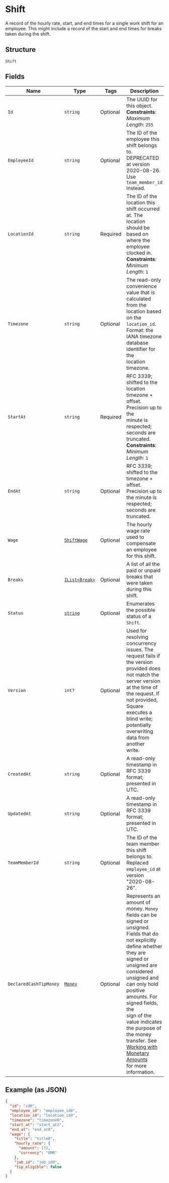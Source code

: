 
# Shift

A record of the hourly rate, start, and end times for a single work shift
for an employee. This might include a record of the start and end times for breaks
taken during the shift.

## Structure

`Shift`

## Fields

| Name | Type | Tags | Description |
|  --- | --- | --- | --- |
| `Id` | `string` | Optional | The UUID for this object.<br>**Constraints**: *Maximum Length*: `255` |
| `EmployeeId` | `string` | Optional | The ID of the employee this shift belongs to. DEPRECATED at version 2020-08-26. Use `team_member_id` instead. |
| `LocationId` | `string` | Required | The ID of the location this shift occurred at. The location should be based on<br>where the employee clocked in.<br>**Constraints**: *Minimum Length*: `1` |
| `Timezone` | `string` | Optional | The read-only convenience value that is calculated from the location based<br>on the `location_id`. Format: the IANA timezone database identifier for the<br>location timezone. |
| `StartAt` | `string` | Required | RFC 3339; shifted to the location timezone + offset. Precision up to the<br>minute is respected; seconds are truncated.<br>**Constraints**: *Minimum Length*: `1` |
| `EndAt` | `string` | Optional | RFC 3339; shifted to the timezone + offset. Precision up to the minute is<br>respected; seconds are truncated. |
| `Wage` | [`ShiftWage`](../../doc/models/shift-wage.md) | Optional | The hourly wage rate used to compensate an employee for this shift. |
| `Breaks` | [`IList<Break>`](../../doc/models/break.md) | Optional | A list of all the paid or unpaid breaks that were taken during this shift. |
| `Status` | [`string`](../../doc/models/shift-status.md) | Optional | Enumerates the possible status of a `Shift`. |
| `Version` | `int?` | Optional | Used for resolving concurrency issues. The request fails if the version<br>provided does not match the server version at the time of the request. If not provided,<br>Square executes a blind write; potentially overwriting data from another<br>write. |
| `CreatedAt` | `string` | Optional | A read-only timestamp in RFC 3339 format; presented in UTC. |
| `UpdatedAt` | `string` | Optional | A read-only timestamp in RFC 3339 format; presented in UTC. |
| `TeamMemberId` | `string` | Optional | The ID of the team member this shift belongs to. Replaced `employee_id` at version "2020-08-26". |
| `DeclaredCashTipMoney` | [`Money`](../../doc/models/money.md) | Optional | Represents an amount of money. `Money` fields can be signed or unsigned.<br>Fields that do not explicitly define whether they are signed or unsigned are<br>considered unsigned and can only hold positive amounts. For signed fields, the<br>sign of the value indicates the purpose of the money transfer. See<br>[Working with Monetary Amounts](https://developer.squareup.com/docs/build-basics/working-with-monetary-amounts)<br>for more information. |

## Example (as JSON)

```json
{
  "id": "id0",
  "employee_id": "employee_id0",
  "location_id": "location_id4",
  "timezone": "timezone0",
  "start_at": "start_at2",
  "end_at": "end_at0",
  "wage": {
    "title": "title8",
    "hourly_rate": {
      "amount": 172,
      "currency": "OMR"
    },
    "job_id": "job_id0",
    "tip_eligible": false
  }
}
```

